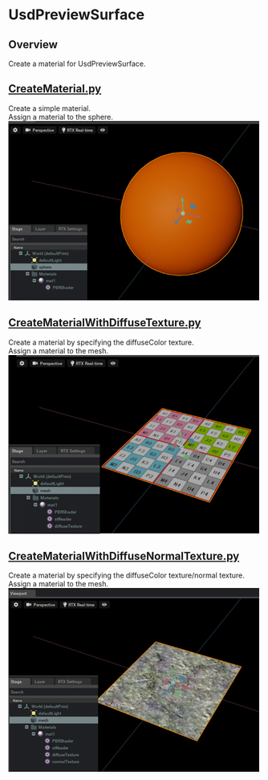 # UsdPreviewSurface

## Overview

Create a material for UsdPreviewSurface.    

## [CreateMaterial.py](./CreateMaterial.py)    

Create a simple material.     
Assign a material to the sphere.    
![CreateMaterial.jpg](./images/CreateMaterial.jpg)    

## [CreateMaterialWithDiffuseTexture.py](./CreateMaterialWithDiffuseTexture.py)    

Create a material by specifying the diffuseColor texture.      
Assign a material to the mesh.    
![CreateMaterialWithDiffuseTexture.jpg](./images/CreateMaterialWithDiffuseTexture.jpg)    

## [CreateMaterialWithDiffuseNormalTexture.py](./CreateMaterialWithDiffuseNormalTexture.py)    

Create a material by specifying the diffuseColor texture/normal texture.      
Assign a material to the mesh.    
![CreateMaterialWithDiffuseNormalTexture.jpg](./images/CreateMaterialWithDiffuseNormalTexture.jpg)    
